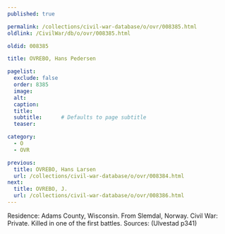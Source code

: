 ```yaml
---
published: true

permalink: /collections/civil-war-database/o/ovr/008385.html
oldlink: /CivilWar/db/o/ovr/008385.html

oldid: 008385

title: OVREBO, Hans Pedersen

pagelist:
  exclude: false
  order: 8385
  image: 
  alt:
  caption:
  title:
  subtitle:      # Defaults to page subtitle
  teaser:

category: 
  - O 
  - OVR

previous:
  title: OVREBO, Hans Larsen
  url: /collections/civil-war-database/o/ovr/008384.html  
next:
  title: OVREBO, J.
  url: /collections/civil-war-database/o/ovr/008386.html   
---
```

Residence: Adams County, Wisconsin. From Slemdal, Norway. Civil War: Private. Killed in one of the first battles. Sources: (Ulvestad p341)
